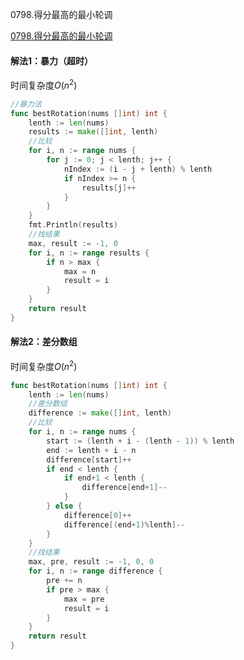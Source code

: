 0798.得分最高的最小轮调

[0798.得分最高的最小轮调](https://leetcode-cn.com/problems/smallest-rotation-with-highest-score/)

#### 解法1：暴力（超时）

时间复杂度$O(n^2)$

```go
//暴力法
func bestRotation(nums []int) int {
	lenth := len(nums)
	results := make([]int, lenth)
	//比较
	for i, n := range nums {
		for j := 0; j < lenth; j++ {
			nIndex := (i - j + lenth) % lenth
			if nIndex >= n {
				results[j]++
			}
		}
	}
	fmt.Println(results)
	//找结果
	max, result := -1, 0
	for i, n := range results {
		if n > max {
			max = n
			result = i
		}
	}
	return result
}
```



#### 解法2：差分数组

时间复杂度$O(n^2)$



```go
func bestRotation(nums []int) int {
	lenth := len(nums)
	//差分数组
	difference := make([]int, lenth)
	//比较
	for i, n := range nums {
		start := (lenth + i - (lenth - 1)) % lenth
		end := lenth + i - n
		difference[start]++
		if end < lenth {
			if end+1 < lenth {
				difference[end+1]--
			}
		} else {
			difference[0]++
			difference[(end+1)%lenth]--
		}
	}
	//找结果
	max, pre, result := -1, 0, 0
	for i, n := range difference {
		pre += n
		if pre > max {
			max = pre
			result = i
		}
	}
	return result
}
```

